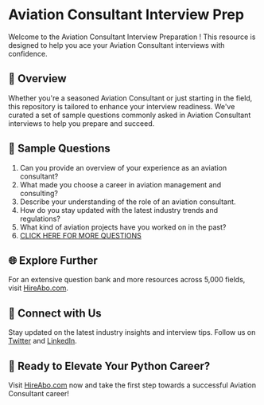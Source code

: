 # Aviation Consultant Interview Prep

Welcome to the Aviation Consultant Interview Preparation ! This resource is designed to help you ace your Aviation Consultant interviews with confidence.

## 🚀 Overview

Whether you're a seasoned Aviation Consultant or just starting in the field, this repository is tailored to enhance your interview readiness. We've curated a set of sample questions commonly asked in Aviation Consultant interviews to help you prepare and succeed.

## 📝 Sample Questions

1. Can you provide an overview of your experience as an aviation consultant?
2. What made you choose a career in aviation management and consulting?
3. Describe your understanding of the role of an aviation consultant.
4. How do you stay updated with the latest industry trends and regulations?
5. What kind of aviation projects have you worked on in the past?
6. [CLICK HERE FOR MORE QUESTIONS](https://hireabo.com/job/23_3_9/Aviation%20Consultant)

## 🌐 Explore Further

For an extensive question bank and more resources across 5,000 fields, visit [HireAbo.com](https://www.hireabo.com).

## 📱 Connect with Us

Stay updated on the latest industry insights and interview tips. Follow us on [Twitter](https://twitter.com/hireabo) and [LinkedIn](https://www.linkedin.com/in/hire-abo-3609972a8/).

## 🚀 Ready to Elevate Your Python Career?

Visit [HireAbo.com](https://www.hireabo.com) now and take the first step towards a successful Aviation Consultant career!